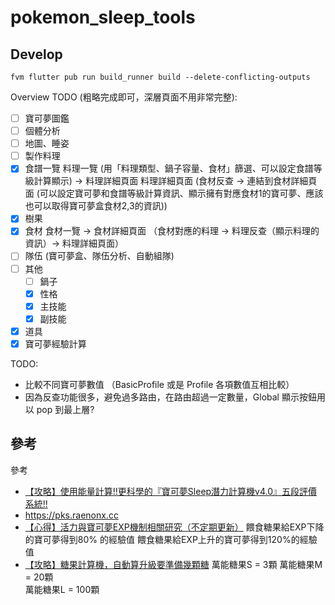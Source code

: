 # pokemon_sleep_tools

## Develop

```shell
fvm flutter pub run build_runner build --delete-conflicting-outputs
```

Overview TODO (粗略完成即可，深層頁面不用非常完整):

- [ ] 寶可夢圖鑑
- [ ] 個體分析
- [ ] 地圖、睡姿
- [ ] 製作料理
- [x] 食譜一覽
  料理一覽 (用「料理類型、鍋子容量、食材」篩選、可以設定食譜等級計算顯示) -> 料理詳細頁面
  料理詳細頁面 (食材反查 -> 連結到食材詳細頁面 (可以設定寶可夢和食譜等級計算資訊、顯示擁有對應食材1的寶可夢、應該也可以取得寶可夢盒食材2,3的資訊))
- [x] 樹果
- [x] 食材
  食材一覽 -> 食材詳細頁面 （食材對應的料理 -> 料理反查（顯示料理的資訊）-> 料理詳細頁面）
- [ ] 隊伍 (寶可夢盒、隊伍分析、自動組隊)
- [ ] 其他
    - [ ] 鍋子
    - [x] 性格
    - [x] 主技能
    - [x] 副技能
- [x] 道具
- [x] 寶可夢經驗計算

TODO:

- 比較不同寶可夢數值 （BasicProfile 或是 Profile 各項數值互相比較）
- 因為反查功能很多，避免過多路由，在路由超過一定數量，Global 顯示按鈕用以 pop 到最上層?

## 參考

參考

- [【攻略】使用能量計算!!更科學的『寶可夢Sleep潛力計算機v4.0』五段評價系統!!](https://forum.gamer.com.tw/C.php?bsn=36685&snA=913)
- https://pks.raenonx.cc
- [【心得】活力與寶可夢EXP機制相關研究（不定期更新）](https://forum.gamer.com.tw/C.php?bsn=36685&snA=612)
    餵食糖果給EXP下降的寶可夢得到80% 的經驗值
    餵食糖果給EXP上升的寶可夢得到120%的經驗值
- [【攻略】糖果計算機，自動算升級要準備幾顆糖](https://forum.gamer.com.tw/C.php?bsn=36685&snA=1045)
    萬能糖果S = 3顆
    萬能糖果M = 20顆    
    萬能糖果L = 100顆

